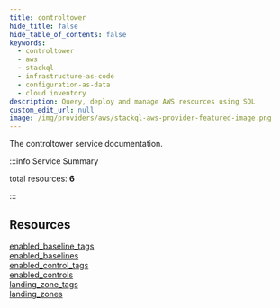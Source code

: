 ```yaml
---
title: controltower
hide_title: false
hide_table_of_contents: false
keywords:
  - controltower
  - aws
  - stackql
  - infrastructure-as-code
  - configuration-as-data
  - cloud inventory
description: Query, deploy and manage AWS resources using SQL
custom_edit_url: null
image: /img/providers/aws/stackql-aws-provider-featured-image.png
---
```


The controltower service documentation.

:::info Service Summary

<div class="row">
<div class="providerDocColumn">
<span>total resources:&nbsp;<b>6</b></span><br />
</div>
</div>

:::

## Resources
<div class="row">
<div class="providerDocColumn">
<a href="/providers/aws/controltower/enabled_baseline_tags/">enabled_baseline_tags</a><br />
<a href="/providers/aws/controltower/enabled_baselines/">enabled_baselines</a><br />
<a href="/providers/aws/controltower/enabled_control_tags/">enabled_control_tags</a>
</div>
<div class="providerDocColumn">
<a href="/providers/aws/controltower/enabled_controls/">enabled_controls</a><br />
<a href="/providers/aws/controltower/landing_zone_tags/">landing_zone_tags</a><br />
<a href="/providers/aws/controltower/landing_zones/">landing_zones</a>
</div>
</div>